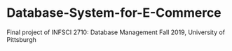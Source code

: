 # Database-System-for-E-Commerce
Final project of INFSCI 2710: Database Management Fall 2019, University of Pittsburgh
